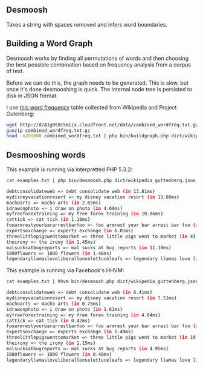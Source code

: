 Desmoosh
--------

Takes a string with spaces removed and infers word boundaries.

Building a Word Graph
---------------------

Desmoosh works by finding all permutations of words and then choosing the best
possible combination based on frequency analysis from a corpus of text.

Before we can do this, the graph needs to be generated. This is slow, but once
it's done desmooshing is quick. The internal node tree is persisted to disk in JSON format.

I use [this word frequency](http://www.monlp.com/2012/04/16/calculating-word-and-n-gram-statistics-from-a-wikipedia-corpora/) table collected from Wikipedia and Project Gutenberg:

```bash
wget http://d241g0t0c5miix.cloudfront.net/data/combined_wordfreq.txt.gz
gunzip combined_wordfreq.txt.gz
head -n200000 combined_wordfreq.txt | php bin/buildgraph.php dict/wikipedia_guttenberg.json
```

Desmooshing words
-----------------

This example is running via interpretted PHP 5.3.2:

```bash
cat examples.txt | php bin/desmoosh.php dict/wikipedia_guttenberg.json

debtconsolidateweb => debt consolidate web (in 13.81ms)
mydisneyvacationresort => my disney vacation resort (in 13.89ms)
machoarts => macho arts (in 2.65ms)
idrawonphoto => i draw on photo (in 4.09ms)
myfreeforextraining => my free forex training (in 10.86ms)
cattick => cat tick (in 1.18ms)
fooarmrestyourbararrestbarfoo => foo armrest your bar arrest bar foo (in 17.52ms)
expertsexchange => experts exchange (in 6.01ms)
threelittlepigswenttomarket => three little pigs went to market (in 43.86ms)
theirony => the irony (in 1.45ms)
malsucksatbugreports => mal sucks at bug reports (in 11.18ms)
1800flowers => 1800 flowers (in 1.46ms)
legendaryllamasloveliberallooselettuceleafs => legendary llamas love liberal loose lettuce leafs (in 246.38ms)
```

This example is running via Facebook's HHVM:

```bash
cat examples.txt | hhvm bin/desmoosh.php dict/wikipedia_guttenberg.json 

debtconsolidateweb => debt consolidate web (in 6.41ms)
mydisneyvacationresort => my disney vacation resort (in 7.51ms)
machoarts => macho arts (in 0.75ms)
idrawonphoto => i draw on photo (in 1.61ms)
myfreeforextraining => my free forex training (in 4.04ms)
cattick => cat tick (in 0.42ms)
fooarmrestyourbararrestbarfoo => foo armrest your bar arrest bar foo (in 7.65ms)
expertsexchange => experts exchange (in 1.49ms)
threelittlepigswenttomarket => three little pigs went to market (in 19.93ms)
theirony => the irony (in 1.15ms)
malsucksatbugreports => mal sucks at bug reports (in 4.95ms)
1800flowers => 1800 flowers (in 0.40ms)
legendaryllamasloveliberallooselettuceleafs => legendary llamas love liberal loose lettuce leafs (in 125.53ms)
```
